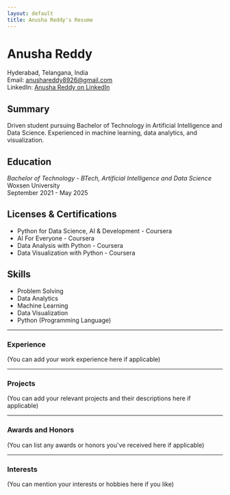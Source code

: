 ```yaml
---
layout: default
title: Anusha Reddy's Resume
---
```


# Anusha Reddy

Hyderabad, Telangana, India  
Email: anushareddy8926@gmail.com  
LinkedIn: [Anusha Reddy on LinkedIn](https://www.linkedin.com/in/anusha-r-b4925b22b/)

## Summary

Driven student pursuing Bachelor of Technology in Artificial Intelligence and Data Science. Experienced in machine learning, data analytics, and visualization.

## Education

*Bachelor of Technology - BTech, Artificial Intelligence and Data Science*  
Woxsen University  
September 2021 - May 2025

## Licenses & Certifications

- Python for Data Science, AI & Development - Coursera
- AI For Everyone - Coursera
- Data Analysis with Python - Coursera
- Data Visualization with Python - Coursera

## Skills

- Problem Solving
- Data Analytics
- Machine Learning
- Data Visualization
- Python (Programming Language)

---

### Experience

(You can add your work experience here if applicable)

---

### Projects

(You can add your relevant projects and their descriptions here if applicable)

---

### Awards and Honors

(You can list any awards or honors you've received here if applicable)

---

### Interests

(You can mention your interests or hobbies here if you like)
